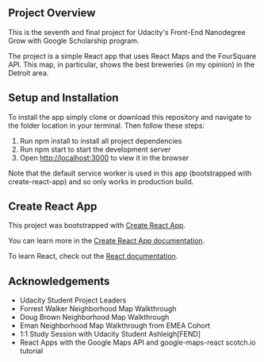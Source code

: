 ## Project Overview

This is the seventh and final project for Udacity's Front-End Nanodegree Grow with Google Scholarship program.

The project is a simple React app that uses React Maps and the FourSquare API. This map, in particular, shows the best breweries (in my opinion) in the Detroit area.

## Setup and Installation

To install the app simply clone or download this repository and navigate to the folder location in your terminal. Then follow these steps:

1. Run npm install to install all project dependencies
2. Run npm start to start the development server
3. Open [http://localhost:3000](http://localhost:3000) to view it in the browser

Note that the default service worker is used in this app (bootstrapped with create-react-app) and so only works in production build.

## Create React App

This project was bootstrapped with [Create React App](https://github.com/facebook/create-react-app).

You can learn more in the [Create React App documentation](https://facebook.github.io/create-react-app/docs/getting-started).

To learn React, check out the [React documentation](https://reactjs.org/).

## Acknowledgements

* Udacity Student Project Leaders
* Forrest Walker Neighborhood Map Walkthrough
* Doug Brown Neighborhood Map Walkthrough
* Eman Neighborhood Map Walkthrough from EMEA Cohort
* 1:1 Study Session with Udacity Student Ashleigh[FEND]
* React Apps with the Google Maps API and google-maps-react scotch.io tutorial
